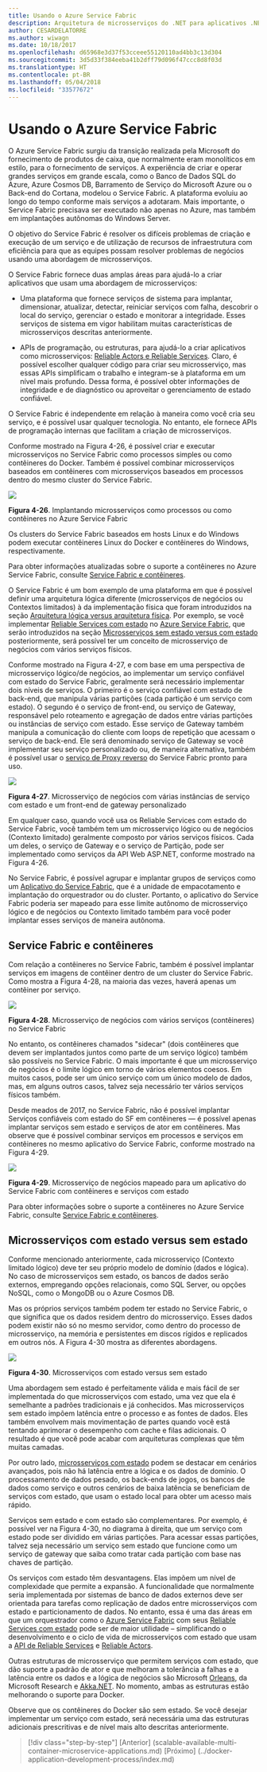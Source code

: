 ```yaml
---
title: Usando o Azure Service Fabric
description: Arquitetura de microsserviços do .NET para aplicativos .NET em contêineres | Usando o Azure Service Fabric
author: CESARDELATORRE
ms.author: wiwagn
ms.date: 10/18/2017
ms.openlocfilehash: d65968e3d37f53cceee55120110ad4bb3c13d304
ms.sourcegitcommit: 3d5d33f384eeba41b2dff79d096f47ccc8d8f03d
ms.translationtype: HT
ms.contentlocale: pt-BR
ms.lasthandoff: 05/04/2018
ms.locfileid: "33577672"
---
```

# <a name="using-azure-service-fabric"></a>Usando o Azure Service Fabric

O Azure Service Fabric surgiu da transição realizada pela Microsoft do fornecimento de produtos de caixa, que normalmente eram monolíticos em estilo, para o fornecimento de serviços. A experiência de criar e operar grandes serviços em grande escala, como o Banco de Dados SQL do Azure, Azure Cosmos DB, Barramento de Serviço do Microsoft Azure ou o Back-end do Cortana, modelou o Service Fabric. A plataforma evoluiu ao longo do tempo conforme mais serviços a adotaram. Mais importante, o Service Fabric precisava ser executado não apenas no Azure, mas também em implantações autônomas do Windows Server.

O objetivo do Service Fabric é resolver os difíceis problemas de criação e execução de um serviço e de utilização de recursos de infraestrutura com eficiência para que as equipes possam resolver problemas de negócios usando uma abordagem de microsserviços.

O Service Fabric fornece duas amplas áreas para ajudá-lo a criar aplicativos que usam uma abordagem de microsserviços:

-   Uma plataforma que fornece serviços de sistema para implantar, dimensionar, atualizar, detectar, reiniciar serviços com falha, descobrir o local do serviço, gerenciar o estado e monitorar a integridade. Esses serviços de sistema em vigor habilitam muitas características de microsserviços descritas anteriormente.

-   APIs de programação, ou estruturas, para ajudá-lo a criar aplicativos como microsserviços: [Reliable Actors e Reliable Services](https://docs.microsoft.com/azure/service-fabric/service-fabric-choose-framework). Claro, é possível escolher qualquer código para criar seu microsserviço, mas essas APIs simplificam o trabalho e integram-se à plataforma em um nível mais profundo. Dessa forma, é possível obter informações de integridade e de diagnóstico ou aproveitar o gerenciamento de estado confiável.

O Service Fabric é independente em relação à maneira como você cria seu serviço, e é possível usar qualquer tecnologia. No entanto, ele fornece APIs de programação internas que facilitam a criação de microsserviços.

Conforme mostrado na Figura 4-26, é possível criar e executar microsserviços no Service Fabric como processos simples ou como contêineres do Docker. Também é possível combinar microsserviços baseados em contêineres com microsserviços baseados em processos dentro do mesmo cluster do Service Fabric.

![](./media/image30.png)

**Figura 4-26**. Implantando microsserviços como processos ou como contêineres no Azure Service Fabric

Os clusters do Service Fabric baseados em hosts Linux e do Windows podem executar contêineres Linux do Docker e contêineres do Windows, respectivamente.

Para obter informações atualizadas sobre o suporte a contêineres no Azure Service Fabric, consulte [Service Fabric e contêineres](https://docs.microsoft.com/azure/service-fabric/service-fabric-containers-overview).

O Service Fabric é um bom exemplo de uma plataforma em que é possível definir uma arquitetura lógica diferente (microsserviços de negócios ou Contextos limitados) à da implementação física que foram introduzidos na seção [Arquitetura lógica versus arquitetura física](#logical-architecture-versus-physical-architecture). Por exemplo, se você implementar [Reliable Services com estado](https://docs.microsoft.com/azure/service-fabric/service-fabric-reliable-services-introduction) no [Azure Service Fabric](https://docs.microsoft.com/azure/service-fabric/service-fabric-overview), que serão introduzidos na seção [Microsserviços sem estado versus com estado](#stateless-versus-stateful-microservices) posteriormente, será possível ter um conceito de microsserviço de negócios com vários serviços físicos.

Conforme mostrado na Figura 4-27, e com base em uma perspectiva de microsserviço lógico/de negócios, ao implementar um serviço confiável com estado do Service Fabric, geralmente será necessário implementar dois níveis de serviços. O primeiro é o serviço confiável com estado de back-end, que manipula várias partições (cada partição é um serviço com estado). O segundo é o serviço de front-end, ou serviço de Gateway, responsável pelo roteamento e agregação de dados entre várias partições ou instâncias de serviço com estado. Esse serviço de Gateway também manipula a comunicação do cliente com loops de repetição que acessam o serviço de back-end.
Ele será denominado serviço de Gateway se você implementar seu serviço personalizado ou, de maneira alternativa, também é possível usar o [serviço de Proxy reverso](https://docs.microsoft.com/azure/service-fabric/service-fabric-reverseproxy) do Service Fabric pronto para uso.

![](./media/image31.png)

**Figura 4-27**. Microsserviço de negócios com várias instâncias de serviço com estado e um front-end de gateway personalizado

Em qualquer caso, quando você usa os Reliable Services com estado do Service Fabric, você também tem um microsserviço lógico ou de negócios (Contexto limitado) geralmente composto por vários serviços físicos. Cada um deles, o serviço de Gateway e o serviço de Partição, pode ser implementado como serviços da API Web ASP.NET, conforme mostrado na Figura 4-26.

No Service Fabric, é possível agrupar e implantar grupos de serviços como um [Aplicativo do Service Fabric](https://docs.microsoft.com/azure/service-fabric/service-fabric-application-model), que é a unidade de empacotamento e implantação do orquestrador ou do cluster. Portanto, o aplicativo do Service Fabric poderia ser mapeado para esse limite autônomo de microsserviço lógico e de negócios ou Contexto limitado também para você poder implantar esses serviços de maneira autônoma.

## <a name="service-fabric-and-containers"></a>Service Fabric e contêineres

Com relação a contêineres no Service Fabric, também é possível implantar serviços em imagens de contêiner dentro de um cluster do Service Fabric. Como mostra a Figura 4-28, na maioria das vezes, haverá apenas um contêiner por serviço.

![](./media/image32.png)

**Figura 4-28**. Microsserviço de negócios com vários serviços (contêineres) no Service Fabric

No entanto, os contêineres chamados "sidecar" (dois contêineres que devem ser implantados juntos como parte de um serviço lógico) também são possíveis no Service Fabric. O mais importante é que um microsserviço de negócios é o limite lógico em torno de vários elementos coesos. Em muitos casos, pode ser um único serviço com um único modelo de dados, mas, em alguns outros casos, talvez seja necessário ter vários serviços físicos também.

Desde meados de 2017, no Service Fabric, não é possível implantar Serviços confiáveis com estado do SF em contêineres — é possível apenas implantar serviços sem estado e serviços de ator em contêineres. Mas observe que é possível combinar serviços em processos e serviços em contêineres no mesmo aplicativo do Service Fabric, conforme mostrado na Figura 4-29.

![](./media/image33.png)

**Figura 4-29**. Microsserviço de negócios mapeado para um aplicativo do Service Fabric com contêineres e serviços com estado

Para obter informações sobre o suporte a contêineres no Azure Service Fabric, consulte [Service Fabric e contêineres](https://docs.microsoft.com/azure/service-fabric/service-fabric-containers-overview).

## <a name="stateless-versus-stateful-microservices"></a>Microsserviços com estado versus sem estado

Conforme mencionado anteriormente, cada microsserviço (Contexto limitado lógico) deve ter seu próprio modelo de domínio (dados e lógica). No caso de microsserviços sem estado, os bancos de dados serão externos, empregando opções relacionais, como SQL Server, ou opções NoSQL, como o MongoDB ou o Azure Cosmos DB.

Mas os próprios serviços também podem ter estado no Service Fabric, o que significa que os dados residem dentro do microsserviço. Esses dados podem existir não só no mesmo servidor, como dentro do processo de microsserviço, na memória e persistentes em discos rígidos e replicados em outros nós. A Figura 4-30 mostra as diferentes abordagens.

![](./media/image34.png)

**Figura 4-30**. Microsserviços com estado versus sem estado

Uma abordagem sem estado é perfeitamente válida e mais fácil de ser implementada do que microsserviços com estado, uma vez que ela é semelhante a padrões tradicionais e já conhecidos. Mas microsserviços sem estado impõem latência entre o processo e as fontes de dados. Eles também envolvem mais movimentação de partes quando você está tentando aprimorar o desempenho com cache e filas adicionais. O resultado é que você pode acabar com arquiteturas complexas que têm muitas camadas.

Por outro lado, [microsserviços com estado](https://docs.microsoft.com/azure/service-fabric/service-fabric-reliable-services-introduction#when-to-use-reliable-services-apis) podem se destacar em cenários avançados, pois não há latência entre a lógica e os dados de domínio. O processamento de dados pesado, os back-ends de jogos, os bancos de dados como serviço e outros cenários de baixa latência se beneficiam de serviços com estado, que usam o estado local para obter um acesso mais rápido.

Serviços sem estado e com estado são complementares. Por exemplo, é possível ver na Figura 4-30, no diagrama à direita, que um serviço com estado pode ser dividido em várias partições. Para acessar essas partições, talvez seja necessário um serviço sem estado que funcione como um serviço de gateway que saiba como tratar cada partição com base nas chaves de partição.

Os serviços com estado têm desvantagens. Elas impõem um nível de complexidade que permite a expansão. A funcionalidade que normalmente seria implementada por sistemas de banco de dados externos deve ser orientada para tarefas como replicação de dados entre microsserviços com estado e particionamento de dados. No entanto, essa é uma das áreas em que um orquestrador como o [Azure Service Fabric](https://docs.microsoft.com/azure/service-fabric/service-fabric-reliable-services-platform-architecture) com seus [Reliable Services com estado](https://docs.microsoft.com/azure/service-fabric/service-fabric-reliable-services-introduction#when-to-use-reliable-services-apis) pode ser de maior utilidade – simplificando o desenvolvimento e o ciclo de vida de microsserviços com estado que usam a [API de Reliable Services](https://docs.microsoft.com/azure/service-fabric/service-fabric-work-with-reliable-collections) e [Reliable Actors](https://docs.microsoft.com/azure/service-fabric/service-fabric-reliable-actors-introduction).

Outras estruturas de microsserviço que permitem serviços com estado, que dão suporte a padrão de ator e que melhoram a tolerância a falhas e a latência entre os dados e a lógica de negócios são Microsoft [Orleans](https://github.com/dotnet/orleans), da Microsoft Research e [Akka.NET](https://getakka.net/). No momento, ambas as estruturas estão melhorando o suporte para Docker.

Observe que os contêineres do Docker são sem estado. Se você desejar implementar um serviço com estado, será necessária uma das estruturas adicionais prescritivas e de nível mais alto descritas anteriormente. 

>[!div class="step-by-step"]
[Anterior] (scalable-available-multi-container-microservice-applications.md) [Próximo] (../docker-application-development-process/index.md)
